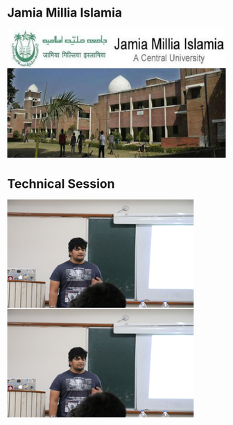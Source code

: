 # Jamia Millia Islamia
<img src="JMI-BDS-Results.jpg" height="300" width="900" >

# Technical Session
<img src="Technical Session/IMG_0854.jpg" height="250" width="430" ><img src="Technical Session/IMG_0854.jpg" height="250" width="430" >
